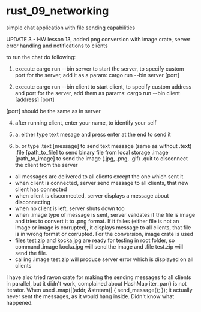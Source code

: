 # rust_09_networking
simple chat application with file sending capabilities

UPDATE 3 - HW lesson 13, added png conversion with image crate, server error handling and notifications to clients

to run the chat do following:
1. execute
cargo run --bin server 
to start the server, to specify custom port for the server, add it as a param:
cargo run --bin server [port]

2. execute
cargo run --bin client
to start client, to specify custom address and port for the server, add them as params:
cargo run --bin client [address] [port]

[port] should be the same as in server

4. after running client, enter your name, to identify your self

5. a. either type text mesage and press enter at the end to send it
4. b. or type .text [message] to send text message (same as without .text)
              .file [path_to_file] to send binary file from local storage
              .image [path_to_image] to send the image (.jpg, .png, .gif)
              .quit to disconnect the client from the server

- all messages are delivered to all clients except the one which sent it
- when client is connected, server send message to all clients, that new client has connected
- when client is disconnected, server displays a message about disconnecting
- when no client is left, server shuts down too
- when .image type of message is sent, server validates if the file is image and tries to convert it to .png format. If it failes (either file is not an image or image is corrupted), it displays message to all clients, that file is in wrong format or corrupted. For the conversion, image crate is used
- files test.zip and kocka.jpg are ready for testing in root folder, 
so command .image kocka.jpg will send the image and 
.file test.zip will send the file.
- calling .image test.zip will produce server error which is displayed on all clients

I have also tried rayon crate for making the sending messages to all clients in parallel, but it didn't work, complained about HashMap iter_par() is not iterator. When used .map(|(addr, &stream)| { send_message(); }); it actually never sent the messages, as it would hang inside. Didn't know what happened.
